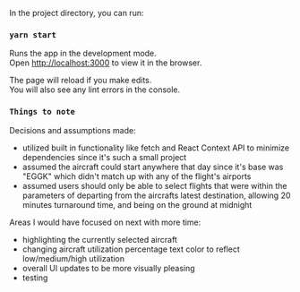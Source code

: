 In the project directory, you can run:

### `yarn start`

Runs the app in the development mode.\
Open [http://localhost:3000](http://localhost:3000) to view it in the browser.

The page will reload if you make edits.\
You will also see any lint errors in the console.

### `Things to note`

Decisions and assumptions made:

- utilized built in functionality like fetch and React Context API to minimize dependencies since it's such a small project
- assumed the aircraft could start anywhere that day since it's base was "EGGK" which didn't match up with any of the flight's airports
- assumed users should only be able to select flights that were within the parameters of departing from the aircrafts latest destination, allowing 20 minutes turnaround time, and being on the ground at midnight

Areas I would have focused on next with more time:

- highlighting the currently selected aircraft
- changing aircraft utilization percentage text color to reflect low/medium/high utilization
- overall UI updates to be more visually pleasing
- testing
